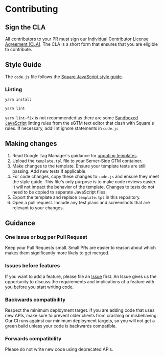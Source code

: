 # Contributing

## Sign the CLA

All contributors to your PR must sign our [Individual Contributor License Agreement (CLA)](https://spreadsheets.google.com/spreadsheet/viewform?formkey=dDViT2xzUHAwRkI3X3k5Z0lQM091OGc6MQ&ndplr=1). The CLA is a short form that ensures that you are eligible to contribute.

## Style Guide
The `code.js` file follows the [Square JavaScript style guide](https://github.com/square/eslint-plugin-square). 

 
### Linting
```bash
yarn install

yarn lint
```

`yarn lint-fix` is not recommended as there are some [Sandboxed JavaScript](https://developers.google.com/tag-manager/templates/sandboxed-javascript) linting rules from the sGTM text editor that clash with Square's rules. If necessary, add lint ignore statements in `code.js`


## Making changes
1. Read Google Tag Manager's guidance for [updating templates](https://developers.google.com/tag-manager/templates/gallery#build_your_template).
2. Upload the `template.tpl` file to your Server-Side GTM container.
3. Make changes to the template. Ensure your template tests are still passing. Add new tests if applicable.
4. For code changes, copy these changes to `code.js` and ensure they meet the style guide. This file's only purpose is to make code reviews easier. It will not impact the behavior of the template. Changes to tests do not need to be copied to separate JavaScript files.
5. Export the template and replace `template.tpl` in this repository.
6. Open a pull request. Include any test plans and screenshots that are relevant to your changes.
  

## Guidance

### One issue or bug per Pull Request

Keep your Pull Requests small. Small PRs are easier to reason about which makes them significantly more likely to get merged.

### Issues before features

If you want to add a feature, please file an [Issue](../../issues) first. An Issue gives us the opportunity to discuss the requirements and implications of a feature with you before you start writing code.


### Backwards compatibility

Respect the minimum deployment target. If you are adding code that uses new APIs, make sure to prevent older clients from crashing or misbehaving. Our CI runs against our minimum deployment targets, so you will not get a green build unless your code is backwards compatible. 

### Forwards compatibility

Please do not write new code using deprecated APIs.